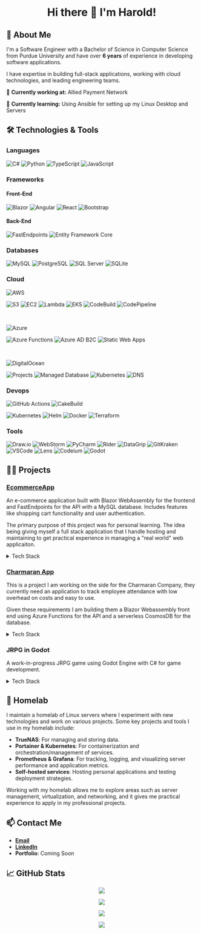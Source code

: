 <h1 align="center"> Hi there 👋 I'm Harold!</h1>

## 🚀 About Me

I'm a Software Engineer with a Bachelor of Science in Computer Science from Purdue University and have over **6 years** of experience in developing software applications. 

I have expertise in building full-stack applications, working with cloud technologies, and leading engineering teams.

🔭 **Currently working at:** Allied Payment Network 

🌱 **Currently learning:** Using Ansible for setting up my Linux Desktop and Servers

## 🛠️ Technologies & Tools

### Languages

![C#](https://img.shields.io/badge/C%23-239120?style=for-the-badge&logo=c-sharp&logoColor=white)
![Python](https://img.shields.io/badge/Python-3776AB?style=for-the-badge&logo=python&logoColor=white)
![TypeScript](https://img.shields.io/badge/TypeScript-3178C6?style=for-the-badge&logo=typescript&logoColor=white)
![JavaScript](https://img.shields.io/badge/JavaScript-F7DF1E?style=for-the-badge&logo=javascript&logoColor=black)

### Frameworks
#### Front-End
![Blazor](https://img.shields.io/badge/Blazor-512BD4?style=for-the-badge&logo=blazor&logoColor=white)
![Angular](https://img.shields.io/badge/Angular-DD0031?style=for-the-badge&logo=angular&logoColor=white)
![React](https://img.shields.io/badge/React-61DAFB?style=for-the-badge&logo=react&logoColor=black)
![Bootstrap](https://img.shields.io/badge/Bootstrap-7952B3?style=for-the-badge&logo=bootstrap&logoColor=white)


#### Back-End
![FastEndpoints](https://img.shields.io/badge/FastEndpoints-000000?style=for-the-badge&logo=.net&logoColor=white)
![Entity Framework Core](https://img.shields.io/badge/Entity%20Framework-512BD4?style=for-the-badge&logo=.net&logoColor=white)




### Databases
![MySQL](https://img.shields.io/badge/MySQL-4479A1?style=for-the-badge&logo=mysql&logoColor=white)
![PostgreSQL](https://img.shields.io/badge/PostgreSQL-4169E1?style=for-the-badge&logo=postgresql&logoColor=white)
![SQL Server](https://img.shields.io/badge/Microsoft%20SQL%20Server-CC2927?style=for-the-badge&logo=microsoft-sql-server&logoColor=white)
![SQLite](https://img.shields.io/badge/SQLite-003B57?style=for-the-badge&logo=sqlite&logoColor=white)


### Cloud

![AWS](https://img.shields.io/badge/Amazon%20AWS-232F3E?style=for-the-badge&logo=amazon-aws&logoColor=white)

![S3](https://img.shields.io/badge/Amazon%20S3-569A31?style=for-the-badge&logo=amazon-s3&logoColor=white)
![EC2](https://img.shields.io/badge/Amazon%20EC2-FF9900?style=for-the-badge&logo=amazon-ec2&logoColor=white)
![Lambda](https://img.shields.io/badge/AWS%20Lambda-FF9900?style=for-the-badge&logo=aws-lambda&logoColor=white)
![EKS](https://img.shields.io/badge/Amazon%20EKS-FF9900?style=for-the-badge&logo=amazon-eks&logoColor=white)
![CodeBuild](https://img.shields.io/badge/AWS%20CodeBuild-232F3E?style=for-the-badge&logo=amazon-aws&logoColor=white)
![CodePipeline](https://img.shields.io/badge/AWS%20CodePipeline-232F3E?style=for-the-badge&logo=amazon-aws&logoColor=white)


<br>

![Azure](https://img.shields.io/badge/Microsoft%20Azure-0078D4?style=for-the-badge&logo=microsoft-azure&logoColor=white)

![Azure Functions](https://img.shields.io/badge/Azure%20Functions-0062AD?style=for-the-badge&logo=azure-functions&logoColor=white)
![Azure AD B2C](https://img.shields.io/badge/Azure%20Active%20Directory%20B2c-0089D6?style=for-the-badge&logo=microsoft-azure&logoColor=white)
![Static Web Apps](https://img.shields.io/badge/Azure%20Static%20Web%20Apps-0089D6?style=for-the-badge&logo=microsoft-azure&logoColor=white)

<br>

![DigitalOcean](https://img.shields.io/badge/DigitalOcean-0080FF?style=for-the-badge&logo=digitalocean&logoColor=white)

![Projects](https://img.shields.io/badge/Projects-0080FF?style=for-the-badge&logo=digitalocean&logoColor=white)
![Managed Database](https://img.shields.io/badge/Managed%20Database-0080FF?style=for-the-badge&logo=digitalocean&logoColor=white)
![Kubernetes](https://img.shields.io/badge/Kubernetes-0080FF?style=for-the-badge&logo=digitalocean&logoColor=white)
![DNS](https://img.shields.io/badge/DNS-0080FF?style=for-the-badge&logo=digitalocean&logoColor=white)


### Devops

![GitHub Actions](https://img.shields.io/badge/GitHub%20Actions-2088FF?style=for-the-badge&logo=github-actions&logoColor=white)
![CakeBuild](https://img.shields.io/badge/CakeBuild-DD519E?style=for-the-badge&logo=cakephp&logoColor=white)

![Kubernetes](https://img.shields.io/badge/Kubernetes-326CE5?style=for-the-badge&logo=kubernetes&logoColor=white)
![Helm](https://img.shields.io/badge/Helm-0F1689?style=for-the-badge&logo=helm&logoColor=white)
![Docker](https://img.shields.io/badge/Docker-2496ED?style=for-the-badge&logo=docker&logoColor=white)
![Terraform](https://img.shields.io/badge/Terraform-7B42BC?style=for-the-badge&logo=terraform&logoColor=white)

### Tools

![Draw.io](https://img.shields.io/badge/Draw.io-F08705?style=for-the-badge&logo=diagrams.net&logoColor=white)
![WebStorm](https://img.shields.io/badge/WebStorm-000000?style=for-the-badge&logo=webstorm&logoColor=white)
![PyCharm](https://img.shields.io/badge/PyCharm-000000?style=for-the-badge&logo=pycharm&logoColor=white)
![Rider](https://img.shields.io/badge/Rider-000000?style=for-the-badge&logo=rider&logoColor=white)
![DataGrip](https://img.shields.io/badge/DataGrip-000000?style=for-the-badge&logo=datagrip&logoColor=white)
![GitKraken](https://img.shields.io/badge/GitKraken-179287?style=for-the-badge&logo=gitkraken&logoColor=white)
![VSCode](https://img.shields.io/badge/VS%20Code-007ACC?style=for-the-badge&logo=visual-studio-code&logoColor=white)
![Lens](https://img.shields.io/badge/Lens-FFCC00?style=for-the-badge&logo=lens&logoColor=black)
![Codeium](https://img.shields.io/badge/Codeium-09B6A2?style=for-the-badge&logo=codeium&logoColor=white)
![Godot](https://img.shields.io/badge/Godot-478CBF?style=for-the-badge&logo=godot-engine&logoColor=white)

## 👨‍💻 Projects
### [EcommerceApp](https://github.com/smithhe/EcommerceApp)

An e-commerce application built with Blazor WebAssembly for the frontend and FastEndpoints for the API with a MySQL database. Includes features like shopping cart functionality and user authentication.

The primary purpose of this project was for personal learning. The idea being giving myself a full stack application that I handle hosting and maintaining to get practical experience in managing a "real world" web applicaiton.

<details>
    <summary>Tech Stack</summary>

![C#](https://img.shields.io/badge/C%23-239120?style=for-the-badge&logo=c-sharp&logoColor=white)
![TypeScript](https://img.shields.io/badge/TypeScript-3178C6?style=for-the-badge&logo=typescript&logoColor=white)

![FastEndpoints](https://img.shields.io/badge/FastEndpoints-000000?style=for-the-badge&logo=.net&logoColor=white)
![Entity Framework Core](https://img.shields.io/badge/Entity%20Framework-512BD4?style=for-the-badge&logo=.net&logoColor=white)
![Blazor](https://img.shields.io/badge/Blazor-512BD4?style=for-the-badge&logo=blazor&logoColor=white)
![React](https://img.shields.io/badge/React-61DAFB?style=for-the-badge&logo=react&logoColor=black)
![Bootstrap](https://img.shields.io/badge/Bootstrap-7952B3?style=for-the-badge&logo=bootstrap&logoColor=white)

![DigitalOcean](https://img.shields.io/badge/DigitalOcean-0080FF?style=for-the-badge&logo=digitalocean&logoColor=white)
![Projects](https://img.shields.io/badge/Projects-0080FF?style=for-the-badge&logo=digitalocean&logoColor=white)
![Managed Database](https://img.shields.io/badge/Managed%20Database-0080FF?style=for-the-badge&logo=digitalocean&logoColor=white)
![Kubernetes](https://img.shields.io/badge/Kubernetes-0080FF?style=for-the-badge&logo=digitalocean&logoColor=white)
![DNS](https://img.shields.io/badge/DNS-0080FF?style=for-the-badge&logo=digitalocean&logoColor=white)
![S3](https://img.shields.io/badge/Amazon%20S3-569A31?style=for-the-badge&logo=amazon-s3&logoColor=white)

</details>

### [Charmaran App](https://github.com/Charmaran/CharmaranApp)

This is a project I am working on the side for the Charmaran Company, they currently need an application to track employee attendance with low overhead on costs and easy to use. 

Given these requirements I am building them a Blazor Webassembly front end using Azure Functions for the API and a serverless CosmosDB for the database.

<details>
    <summary>Tech Stack</summary>

![C#](https://img.shields.io/badge/C%23-239120?style=for-the-badge&logo=c-sharp&logoColor=white)

![Entity Framework Core](https://img.shields.io/badge/Entity%20Framework-512BD4?style=for-the-badge&logo=.net&logoColor=white)
![Blazor](https://img.shields.io/badge/Blazor-512BD4?style=for-the-badge&logo=blazor&logoColor=white)
![Bootstrap](https://img.shields.io/badge/Bootstrap-7952B3?style=for-the-badge&logo=bootstrap&logoColor=white)

![Azure](https://img.shields.io/badge/Microsoft%20Azure-0078D4?style=for-the-badge&logo=microsoft-azure&logoColor=white)
![Azure Functions](https://img.shields.io/badge/Azure%20Functions-0062AD?style=for-the-badge&logo=azure-functions&logoColor=white)
![Azure AD B2C](https://img.shields.io/badge/Azure%20Active%20Directory%20B2c-0089D6?style=for-the-badge&logo=microsoft-azure&logoColor=white)
![Static Web Apps](https://img.shields.io/badge/Azure%20Static%20Web%20Apps-0089D6?style=for-the-badge&logo=microsoft-azure&logoColor=white)

</details>

### JRPG in Godot
A work-in-progress JRPG game using Godot Engine with C# for game development.

<details>
    <summary>Tech Stack</summary>

![C#](https://img.shields.io/badge/C%23-239120?style=for-the-badge&logo=c-sharp&logoColor=white)

![Godot](https://img.shields.io/badge/Godot-478CBF?style=for-the-badge&logo=godot-engine&logoColor=white)

</details>

## 🏡 Homelab

I maintain a homelab of Linux servers where I experiment with new technologies and work on various projects. Some key projects and tools I use in my homelab include:

- **TrueNAS**: For managing and storing data.
- **Portainer & Kubernetes**: For containerization and orchestration/management of services.
- **Prometheus & Grafana**: For tracking, logging, and visualizing server performance and application metrics.
- **Self-hosted services**: Hosting personal applications and testing deployment strategies.

Working with my homelab allows me to explore areas such as server management, virtualization, and networking, and it gives me practical experience to apply in my professional projects.


## 📫 Contact Me
- [**Email**](smithhe95@protonmail.com) 
- [**LinkedIn**](https://www.linkedin.com/in/harold-smith-463074136/)
- **Portfolio**: Coming Soon

## 📈 GitHub Stats

<div align="center">

![](https://github-readme-stats.vercel.app/api?username=smithhe&show_icons=true&theme=dark)

</div>

<div align="center">

![](https://github-readme-streak-stats.herokuapp.com/?user=smithhe&theme=dark&hide_border=false)

</div>

<div align="center">

![](https://github-readme-stats.vercel.app/api/top-langs/?username=smithhe&theme=dark&hide_border=false&include_all_commits=true&count_private=false&layout=compact)

</div>

<div align="center">

![](https://github-readme-activity-graph.vercel.app/graph?username=smithhe&theme=github-compact)

</div>



